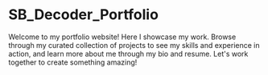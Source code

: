 # SB_Decoder_Portfolio
Welcome to my portfolio website! Here I showcase my work. Browse through my curated collection of projects to see my skills and experience in action, and learn more about me through my bio and resume. Let's work together to create something amazing!
